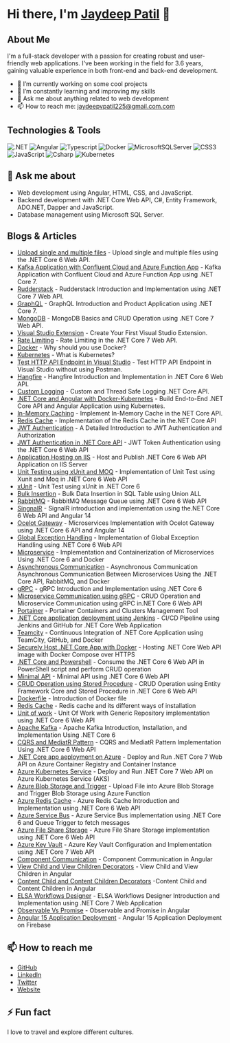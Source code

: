 ﻿
# Hi there, I'm [Jaydeep Patil](https://jaydeepjd-34d17.web.app/) 👋

## About Me
I'm a full-stack developer with a passion for creating robust and user-friendly web applications. I've been working in the field for 3.6 years, gaining valuable experience in both front-end and back-end development.

- 🔭 I’m currently working on some cool projects
- 🌱 I’m constantly learning and improving my skills
- 💬 Ask me about anything related to web development
- 📫 How to reach me: [jaydeepvpatil225@gmail.com.com](mailto:jaydeepvpatil225@gmail.com.com)

## Technologies & Tools
<!-- Your tech stack, icons can be found at https://simpleicons.org/ -->
![.NET](https://img.shields.io/badge/-.NET-512BD4?style=flat-square&logo=.NET&logoColor=white)
![Angular](https://img.shields.io/badge/-Angular-DD0031?style=flat-square&logo=Angular&logoColor=white)
![Typescript](https://img.shields.io/badge/-Typescript-3178C6?style=flat-square&logo=Typescript&logoColor=white)
![Docker](https://img.shields.io/badge/-Docker-2496ED?style=flat-square&logo=Docker&logoColor=white)
![MicrosoftSQLServer](https://img.shields.io/badge/-MicrosoftSQLServer-CC2927?style=flat-square&logo=MicrosoftSQLServer&logoColor=white)
![CSS3](https://img.shields.io/badge/-CSS3-1572B6?style=flat-square&logo=css3&logoColor=white)
![JavaScript](https://img.shields.io/badge/-JavaScript-F7DF1E?style=flat-square&logo=javascript&logoColor=black)
![Csharp](https://img.shields.io/badge/-Csharp-239120?style=flat-square&logo=csharp&logoColor=white)
![Kubernetes](https://img.shields.io/badge/-Kubernetes-326CE5?style=flat-square&logo=Kubernetes&logoColor=white)

## 💬 Ask me about

- Web development using Angular, HTML, CSS, and JavaScript.
- Backend development with .NET Core Web API, C#, Entity Framework, ADO.NET, Dapper and JavaScript.
- Database management using Microsoft SQL Server.

## Blogs & Articles
<!-- Add links to your featured projects -->
- [Upload single and multiple files](https://faun.pub/upload-single-and-multiple-file-upload-using-net-core-6-web-api-958da3561cca) - Upload single and multiple files using the .NET Core 6 Web API.
- [Kafka Application with Confluent Cloud and Azure Function App](https://medium.com/@jaydeepvpatil225/kafka-application-with-confluent-cloud-and-azure-function-app-using-net-core-7-9aa38264734a) - Kafka Application with Confluent Cloud and Azure Function App using .NET Core 7.
- [Rudderstack](https://medium.com/@jaydeepvpatil225/rudderstack-introduction-and-implementation-using-net-core-7-web-api-d32fc486589a) - Rudderstack Introduction and Implementation using .NET Core 7 Web API.
- [GraphQL](https://medium.com/@jaydeepvpatil225/graphql-introduction-and-product-application-using-net-core-bd37faf3c585) - GraphQL Introduction and Product Application using .NET Core 7.
- [MongoDB](https://medium.com/@jaydeepvpatil225/mongodb-basics-and-crud-operation-using-net-core-7-web-api-884b5b76549a) - MongoDB Basics and CRUD Operation using .NET Core 7 Web API.
- [Visual Studio Extension](https://medium.com/@jaydeepvpatil225/create-your-first-visual-studio-extension-eaaf846bc08d) - Create Your First Visual Studio Extension.
- [Rate Limiting](https://medium.com/@jaydeepvpatil225/rate-limiting-in-the-net-core-7-web-api-4da15a335263) - Rate Limiting in the .NET Core 7 Web API.
- [Docker](https://medium.com/@jaydeepvpatil225/why-should-you-use-docker-f073b5deb0e6) - Why should you use Docker?
- [Kubernetes](https://medium.com/@jaydeepvpatil225/what-is-kubernetes-806cfef48749) - What is Kubernetes?
- [Test HTTP API Endpoint in Visual Studio](https://medium.com/@jaydeepvpatil225/test-http-api-endpoint-in-visual-studio-without-using-postman-a68caddb1ae3) - Test HTTP API Endpoint in Visual Studio without using Postman.
- [Hangfire](https://medium.com/@jaydeepvpatil225/hangfire-introduction-and-implementation-in-net-core-6-web-api-31acfe6c60f1) - Hangfire Introduction and Implementation in .NET Core 6 Web API.
- [Custom Logging](https://medium.com/@jaydeepvpatil225/custom-and-thread-safe-logging-net-core-api-50ac15b82cc9) - Custom and Thread Safe Logging .NET Core API.
- [.NET Core and Angular with Docker-Kubernetes](https://javascript.plainenglish.io/build-end-to-end-net-core-api-and-angular-application-using-kubernetes-b1b75ea4bda9) - Build End-to-End .NET Core API and Angular Application using Kubernetes.
- [In-Memory Caching](https://medium.com/@jaydeepvpatil225/implement-in-memory-cache-in-the-net-core-api-251ce58c37bc) - Implement In-Memory Cache in the NET Core API.
- [Redis Cache](https://medium.com/@jaydeepvpatil225/implementation-of-the-redis-cache-in-the-net-core-api-c8276167ef0c) - Implementation of the Redis Cache in the.NET Core API
- [JWT Authentication](https://javascript.plainenglish.io/introduction-and-detail-about-the-jwt-authentication-and-authorization-5a812e6d154c) - A Detailed Introduction to JWT Authentication and Authorization
- [JWT Authentication in .NET Core API](https://javascript.plainenglish.io/jwt-token-authentication-using-the-net-core-6-web-api-24e585ecc24a) - JWT Token Authentication using the .NET Core 6 Web API
- [Application Hosting on IIS](https://blog.devops.dev/host-and-publish-net-core-6-web-api-application-on-iis-server-547e7777c9d) - Host and Publish .NET Core 6 Web API Application on IIS Server
- [Unit Testing using xUnit and MOQ](https://medium.com/@jaydeepvpatil225/implementation-of-unit-test-using-xunit-and-moq-in-net-core-6-web-api-539205f1d38f) - Implementation of Unit Test using Xunit and Moq in .NET Core 6 Web API
- [xUnit](https://medium.com/@jaydeepvpatil225/unit-test-using-xunit-in-net-core-6-a4ccc3409610) - Unit Test using xUnit in .NET Core 6
- [Bulk Insertion](https://towardsdev.com/bulk-data-insertion-in-sql-table-using-union-all-f4328dad2242) - Bulk Data Insertion in SQL Table using Union ALL
- [RabbitMQ](https://blog.devops.dev/rabbitmq-message-queue-using-net-core-6-web-api-c0fcfa72169c) - RabbitMQ Message Queue using .NET Core 6 Web API
- [SingnalR](https://medium.com/@jaydeepvpatil225/signalr-introduction-and-implementation-using-the-net-core-6-web-api-and-angular-14-b4cfd51a6fac) - SignalR introduction and implementation using the.NET Core 6 Web API and Angular 14
- [Ocelot Gateway](https://blog.devops.dev/microservices-implementation-with-ocelot-gateway-using-net-core-6-api-and-angular-14-64b2ce3248ee) - Microservices Implementation with Ocelot Gateway using .NET Core 6 API and Angular 14
- [Global Exception Handling](https://blog.devops.dev/implementation-of-global-exception-handling-using-net-core-6-web-api-cab566052012) - Implementation of Global Exception Handling using .NET Core 6 Web API
- [Microservice](https://blog.devops.dev/implementation-and-containerization-of-microservices-using-net-core-6-and-docker-6e906dcf488b) - Implementation and Containerization of Microservices Using .NET Core 6 and Docker
- [Asynchronous Communication](https://blog.devops.dev/asynchronous-communication-between-microservices-using-the-net-core-api-rabbitmq-and-docker-c9f08a18285f) - Asynchronous Communication
Asynchronous Communication Between Microservices Using the .NET Core API, RabbitMQ, and Docker
- [gRPC](https://medium.com/@jaydeepvpatil225/grpc-introduction-and-implementation-using-net-core-6-ff89b1fcb02a) - gRPC Introduction and Implementation using .NET Core 6
- [Microservice Communication using gRPC](https://medium.com/@jaydeepvpatil225/crud-operation-and-microservice-communication-using-grpc-in-net-core-6-web-api-9736b18c053c) - CRUD Operation and Microservice Communication using gRPC in.NET Core 6 Web API
- [Portainer](https://faun.pub/portainer-containers-and-clusters-management-tool-f7728cce20a3) - Portainer Containers and Clusters Management Tool
- [.NET Core application deployment using Jenkins](https://blog.devops.dev/ci-cd-pipeline-using-jenkins-and-github-for-net-core-web-application-8d2d6d0af7b3) - CI/CD Pipeline using Jenkins and GitHub for .NET Core Web Application
- [Teamcity]() - Continuous Integration of .NET Core Application using TeamCity, GitHub, and Docker
- [Securely Host .NET Core App with Docker](https://medium.com/@jaydeepvpatil225/hosting-net-core-web-api-images-with-docker-compose-over-https-2ee70dc877ec) - Hosting .NET Core Web API image with Docker Compose over HTTPS
- [.NET Core and Powershell](https://medium.com/@jaydeepvpatil225/consume-the-net-core-6-web-api-in-powershell-script-and-perform-crud-operation-9f0b0bfec617) - Consume the .NET Core 6 Web API in PowerShell script and perform CRUD operation
- [Minimal API](https://medium.com/@jaydeepvpatil225/minimal-api-using-net-core-6-web-api-2b3130ebb3b0) - Minimal API using .NET Core 6 Web API
- [CRUD Operation using Stored Procedure](https://medium.com/@jaydeepvpatil225/crud-operation-using-entity-framework-core-and-stored-procedure-in-net-core-6-web-api-65faf6f019f0) - CRUD Operation using Entity Framework Core and Stored Procedure in .NET Core 6 Web API
- [Dockerfile](https://medium.com/@jaydeepvpatil225/introduction-of-docker-file-9b2dfdfe2c61) - Introduction of Docker file
- [Redis Cache](https://medium.com/@jaydeepvpatil225/redis-cache-and-its-different-ways-of-installation-2006163232a7) - Redis cache and its different ways of installation
- [Unit of work](https://medium.com/@jaydeepvpatil225/unit-of-work-with-generic-repository-implementation-using-net-core-6-web-api-23d159c63dd4) - Unit Of Work with Generic Repository implementation using .NET Core 6 Web API
- [Apache Kafka](https://medium.com/@jaydeepvpatil225/apache-kafka-introduction-installation-and-implementation-using-net-core-6-1d63bdfac36b) - Apache Kafka Introduction, Installation, and Implementation Using .NET Core 6
- [CQRS and MediatR Pattern](https://medium.com/@jaydeepvpatil225/cqrs-and-mediatr-pattern-implementation-using-net-core-6-web-api-47d76da907d7) - CQRS and MediatR Pattern Implementation Using .NET Core 6 Web API
- [.NET Core app aeployment on Azure](https://medium.com/@jaydeepvpatil225/deploy-and-run-net-core-7-web-api-on-azure-container-registry-and-container-instance-5f1f34aeb2ed) - Deploy and Run .NET Core 7 Web API on Azure Container Registry and Container Instance
- [Azure Kubernetes Service](https://medium.com/@jaydeepvpatil225/deploy-and-run-net-core-7-web-api-on-azure-kubernetes-service-aks-58985452cea5) - Deploy and Run .NET Core 7 Web API on Azure Kubernetes Service (AKS)
- [Azure Blob Storage and Trigger](https://medium.com/@jaydeepvpatil225/upload-file-into-azure-blob-storage-and-trigger-blob-storage-using-azure-function-4052e784f864) - Upload File into Azure Blob Storage and Trigger Blob Storage using Azure Function
- [Azure Redis Cache](https://medium.com/@jaydeepvpatil225/azure-redis-cache-introduction-and-implementation-using-net-core-6-web-api-3cb35250a88d) - Azure Redis Cache Introduction and Implementation using .NET Core 6 Web API
- [Azure Service Bus](https://medium.com/@jaydeepvpatil225/azure-service-bus-implementation-using-net-core-6-and-queue-trigger-to-fetch-messages-3ad9f90269c) - Azure Service Bus implementation using .NET Core 6 and Queue Trigger to fetch messages
- [Azure File Share Storage](https://medium.com/@jaydeepvpatil225/azure-file-share-storage-implementation-using-net-core-6-web-api-f02cf8157f1d) - Azure File Share Storage implementation using .NET Core 6 Web API
- [Azure Key Vault](https://medium.com/c-sharp-progarmming/azure-key-vault-configuration-and-implementation-using-net-core-7-web-api-c5a9ac12575e) - Azure Key Vault Configuration and Implementation using .NET Core 7 Web API
- [Component Communication](https://medium.com/@jaydeepvpatil225/component-communication-in-angular-34a4c2ca93d4) - Component Communication in Angular
- [View Child and View Children Decorators](https://medium.com/@jaydeepvpatil225/view-child-and-view-children-in-angular-fa19b77740d5) - View Child and View Children in Angular
- [Content Child and Content Children Decorators](https://medium.com/@jaydeepvpatil225/content-child-and-content-children-in-angular-832ed4bae4cf) -Content Child and Content Children in Angular
- [ELSA Workflows Designer](https://medium.com/@jaydeepvpatil225/elsa-workflows-designer-introduction-and-implementation-using-net-core-7-web-application-c0e7858e6975) - ELSA Workflows Designer Introduction and Implementation using .NET Core 7 Web Application
- [Observable Vs Promise](https://medium.com/@jaydeepvpatil225/observable-and-promise-in-angular-fbbf0335a994) - Observable and Promise in Angular
- [Angular 15 Application Deployment](https://medium.com/@jaydeepvpatil225/angular-15-application-deployment-on-firebase-267d19bd1521) - Angular 15 Application Deployment on Firebase

## 📫 How to reach me
- [GitHub](https://github.com/jaydeep-007)
- [LinkedIn](https://www.linkedin.com/in/jaydeep-patil-b13a54134/)
- [Twitter](https://twitter.com/jaydeepvpatil22)
- [Website](https://jaydeepjd-34d17.web.app/)


## ⚡ Fun fact

I love to travel and explore different cultures.
